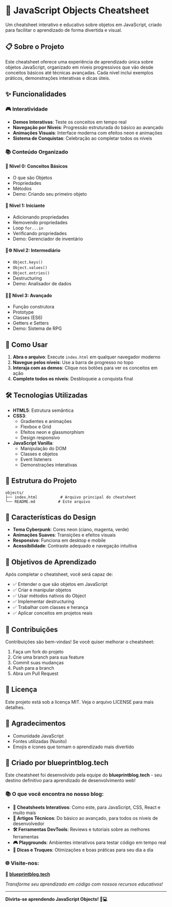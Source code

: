 # 🤖 JavaScript Objects Cheatsheet

Um cheatsheet interativo e educativo sobre objetos em JavaScript, criado para facilitar o aprendizado de forma divertida e visual.

## 📋 Sobre o Projeto

Este cheatsheet oferece uma experiência de aprendizado única sobre objetos JavaScript, organizado em níveis progressivos que vão desde conceitos básicos até técnicas avançadas. Cada nível inclui exemplos práticos, demonstrações interativas e dicas úteis.

## ✨ Funcionalidades

### 🎮 **Interatividade**

- **Demos Interativas**: Teste os conceitos em tempo real
- **Navegação por Níveis**: Progressão estruturada do básico ao avançado
- **Animações Visuais**: Interface moderna com efeitos neon e animações
- **Sistema de Conquistas**: Celebração ao completar todos os níveis

### 📚 **Conteúdo Organizado**

#### 🧠 **Nível 0: Conceitos Básicos**

- O que são Objetos
- Propriedades
- Métodos
- Demo: Criando seu primeiro objeto

#### 🤖 **Nível 1: Iniciante**

- Adicionando propriedades
- Removendo propriedades
- Loop `for...in`
- Verificando propriedades
- Demo: Gerenciador de inventário

#### 🤖⚙️ **Nível 2: Intermediário**

- `Object.keys()`
- `Object.values()`
- `Object.entries()`
- Destructuring
- Demo: Analisador de dados

#### 🤖🚀 **Nível 3: Avançado**

- Função construtora
- Prototype
- Classes (ES6)
- Getters e Setters
- Demo: Sistema de RPG

## 🚀 Como Usar

1. **Abra o arquivo**: Execute `index.html` em qualquer navegador moderno
2. **Navegue pelos níveis**: Use a barra de progresso no topo
3. **Interaja com as demos**: Clique nos botões para ver os conceitos em ação
4. **Complete todos os níveis**: Desbloqueie a conquista final

## 🛠️ Tecnologias Utilizadas

- **HTML5**: Estrutura semântica
- **CSS3**:
  - Gradientes e animações
  - Flexbox e Grid
  - Efeitos neon e glassmorphism
  - Design responsivo
- **JavaScript Vanilla**:
  - Manipulação do DOM
  - Classes e objetos
  - Event listeners
  - Demonstrações interativas

## 📁 Estrutura do Projeto

```
objects/
├── index.html          # Arquivo principal do cheatsheet
└── README.md          # Este arquivo
```

## 🎨 Características do Design

- **Tema Cyberpunk**: Cores neon (ciano, magenta, verde)
- **Animações Suaves**: Transições e efeitos visuais
- **Responsivo**: Funciona em desktop e mobile
- **Acessibilidade**: Contraste adequado e navegação intuitiva

## 🎯 Objetivos de Aprendizado

Após completar o cheatsheet, você será capaz de:

- ✅ Entender o que são objetos em JavaScript
- ✅ Criar e manipular objetos
- ✅ Usar métodos nativos do Object
- ✅ Implementar destructuring
- ✅ Trabalhar com classes e herança
- ✅ Aplicar conceitos em projetos reais

## 🤝 Contribuições

Contribuições são bem-vindas! Se você quiser melhorar o cheatsheet:

1. Faça um fork do projeto
2. Crie uma branch para sua feature
3. Commit suas mudanças
4. Push para a branch
5. Abra um Pull Request

## 📄 Licença

Este projeto está sob a licença MIT. Veja o arquivo LICENSE para mais detalhes.

## 🙏 Agradecimentos

- Comunidade JavaScript
- Fontes utilizadas (Nunito)
- Emojis e ícones que tornam o aprendizado mais divertido

## 🚀 **Criado por blueprintblog.tech**

Este cheatsheet foi desenvolvido pela equipe do **blueprintblog.tech** - seu destino definitivo para aprendizado de desenvolvimento web!

### 📚 **O que você encontra no nosso blog:**

- **🎯 Cheatsheets Interativos**: Como este, para JavaScript, CSS, React e muito mais
- **📖 Artigos Técnicos**: Do básico ao avançado, para todos os níveis de desenvolvedor
- **🛠️ Ferramentas DevTools**: Reviews e tutoriais sobre as melhores ferramentas
- **🎮 Playgrounds**: Ambientes interativos para testar código em tempo real
- **🚀 Dicas e Truques**: Otimizações e boas práticas para seu dia a dia

### 🌐 **Visite-nos:**

**📱 [blueprintblog.tech](https://blueprintblog.tech)**

_Transforme seu aprendizado em código com nossos recursos educativos!_

---

**Divirta-se aprendendo JavaScript Objects! 🚀💻**
